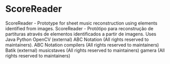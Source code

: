 # ScoreReader

ScoreReader - Prototype for sheet music reconstruction using elements identified from images.
ScoreReader - Protótipo para reconstrução de partituras através de elementos identificados a partir de imagens.
Uses
    Java
    Python
    OpenCV (external)
    ABC Notation (All rights reserved to maintainers).
    ABC Notation compilers (All rights reserved to maintainers)
    Batik (external)
    musicstaves (All rights reserved to maintainers)
    gamera (All rights reserved to maintainers)
    
